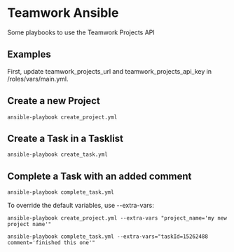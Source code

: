 Teamwork Ansible
================

Some playbooks to use the Teamwork Projects API

Examples
--------

First, update teamwork_projects_url and teamwork_projects_api_key in /roles/vars/main.yml.

Create a new Project
--------------------

`ansible-playbook create_project.yml`

Create a Task in a Tasklist
---------------------------

`ansible-playbook create_task.yml`

Complete a Task with an added comment
-------------------------------------

`ansible-playbook complete_task.yml`

To override the default variables, use --extra-vars:

`ansible-playbook create_project.yml --extra-vars "project_name='my new project name'"`

`ansible-playbook complete_task.yml --extra-vars="taskId=15262488 comment='finished this one'"
`